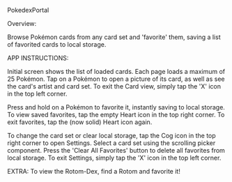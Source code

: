 PokedexPortal

Overview: 

Browse Pokémon cards from any card set and 'favorite' them, saving a list of favorited cards to local storage.

APP INSTRUCTIONS:

Initial screen shows the list of loaded cards. Each page loads a maximum of 25 Pokémon. Tap on a Pokémon to open a picture of its card, as well as see the card's artist and card set. To exit the Card view, simply tap the 'X' icon in the top left corner. 

Press and hold on a Pokémon to favorite it, instantly saving to local storage. To view saved favorites, tap the empty Heart icon in the top right corner. To exit favorites, tap the (now solid) Heart icon again. 

To change the card set or clear local storage, tap the Cog icon in the top right corner to open Settings. Select a card set using the scrolling picker component. Press the 'Clear All Favorites' button to delete all favorites from local storage. To exit Settings, simply tap the 'X' icon in the top left corner.

EXTRA: To view the Rotom-Dex, find a Rotom and favorite it!



